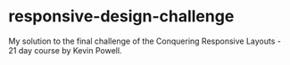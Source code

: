 # responsive-design-challenge
My solution to the final challenge of the Conquering Responsive Layouts - 21 day course by Kevin Powell.
